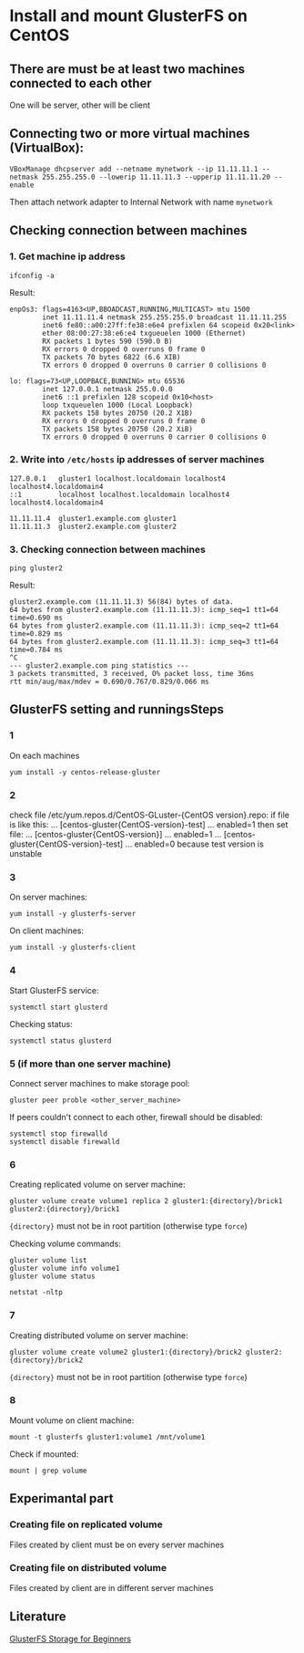 # Install and mount GlusterFS on CentOS

## There are must be at least two machines connected to each other

One will be server, other will be client

## Connecting two or more virtual machines (VirtualBox):

```shell
VBoxManage dhcpserver add --netname mynetwork --ip 11.11.11.1 --netmask 255.255.255.0 --lowerip 11.11.11.3 --upperip 11.11.11.20 --enable
```

Then attach network adapter to Internal Network with name `mynetwork`

## Checking connection between machines


### 1. Get machine ip address

```shell
ifconfig -a
```
Result:
```
enpOs3: flags=4163<UP,BBOADCAST,RUNNING,MULTICAST> mtu 1500
        inet 11.11.11.4 netmask 255.255.255.0 broadcast 11.11.11.255
        inet6 fe80::a00:27ff:fe38:e6e4 prefixlen 64 scopeid 0x20<link>
        ether 08:00:27:38:e6:e4 txgueuelen 1000 (Ethernet)
        RX packets 1 bytes 590 (590.0 B)
        RX errors 0 dropped 0 overruns 0 frame 0 
        TX packets 70 bytes 6822 (6.6 XIB)
        TX errors 0 dropped 0 overruns 0 carrier 0 collisions 0 

lo: flags=73<UP,LOOPBACE,BUNNING> mtu 65536
        inet 127.0.0.1 netmask 255.0.0.0
        inet6 ::1 prefixlen 128 scopeid 0x10<host>
        loop txqueuelen 1000 (Local Loopback)
        RX packets 158 bytes 20750 (20.2 X1B)
        RX errors 0 dropped 0 overruns 0 frame 0
        TX packets 158 bytes 20750 (20.2 XiB)
        TX errors 0 dropped 0 overruns 0 carrier 0 collisions 0 
```

### 2. Write into `/etc/hosts` ip addresses of server machines

```
127.0.0.1   gluster1 localhost.localdomain localhost4 localhost4.localdomain4
::1         localhost localhost.localdomain localhost4 localhost4.localdomain4

11.11.11.4  gluster1.example.com gluster1
11.11.11.3  gluster2.example.com gluster2
```

### 3. Checking connection between machines

```shell
ping gluster2
```
Result:
```
gluster2.example.com (11.11.11.3) 56(84) bytes of data.
64 bytes from gluster2.example.com (11.11.11.3): icmp_seq=1 tt1=64 time=0.690 ms 
64 bytes from gluster2.example.com (11.11.11.3): icmp_seq=2 tt1=64 time=0.829 ms
64 bytes from gluster2.example.com (11.11.11.3): icmp_seq=3 tt1=64 time=0.784 ms
^C
--- gluster2.example.com ping statistics ---
3 packets transmitted, 3 received, O% packet loss, time 36ms
rtt min/aug/max/mdev = 0.690/0.767/0.829/0.066 ms
```

## GlusterFS setting and runningsSteps

### 1

On each machines

```shell
yum install -y centos-release-gluster
```

### 2

check file /etc/yum.repos.d/CentOS-GLuster-{CentOS version}.repo:
if file is like this:
    ...
    [centos-gluster{CentOS-version}-test]
    ...
    enabled=1
then set file:
    ...
    [centos-gluster{CentOS-version}]
    ...
    enabled=1
    ...
    [centos-gluster{CentOS-version}-test]
    ...
    enabled=0
because test version is unstable

### 3

On server machines:
```shell
yum install -y glusterfs-server
```

On client machines:
```shell
yum install -y glusterfs-client
```

### 4

Start GlusterFS service:
```shell
systemctl start glusterd
```

Checking status:
```shell
systemctl status glusterd
```

### 5 (if more than one server machine)

Connect server machines to make storage pool:
```shell
gluster peer proble <other_server_machine>
```

If peers couldn't connect to each other, firewall should be disabled:
```shell
systemctl stop firewalld
systemctl disable firewalld
```

### 6

Creating replicated volume on server machine:
```shell
gluster volume create volume1 replica 2 gluster1:{directory}/brick1 gluster2:{directory}/brick1
```

`{directory}` must not be in root partition (otherwise type `force`)

Checking volume commands:
```shell
gluster volume list
gluster volume info volume1
gluster volume status

netstat -nltp
```

### 7

Creating distributed volume on server machine:
```shell
gluster volume create volume2 gluster1:{directory}/brick2 gluster2:{directory}/brick2
```

`{directory}` must not be in root partition (otherwise type `force`)

### 8

Mount volume on client machine:
```shell
mount -t glusterfs gluster1:volume1 /mnt/volume1
```

Check if mounted:
```shell
mount | grep volume
```

## Experimantal part

### Creating file on replicated volume

Files created by client must be on every server machines

### Creating file on distributed volume

Files created by client are in different server machines

## Literature

[GlusterFS Storage for Beginners](https://www.youtube.com/playlist?list=PL34sAs7_26wOwCvth-EjdgGsHpTwbulWq)
